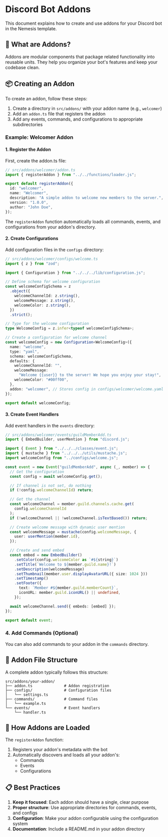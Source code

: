# Discord Bot Addons

This document explains how to create and use addons for your Discord bot in the Nemesis template.

## 🧩 What are Addons?

Addons are modular components that package related functionality into reusable units. They help you organize your bot's features and keep your codebase clean.

## 📦 Creating an Addon

To create an addon, follow these steps:

1. Create a directory in `src/addons/` with your addon name (e.g., `welcomer`)
2. Add an `addon.ts` file that registers the addon
3. Add any events, commands, and configurations to appropriate subdirectories

### Example: Welcomer Addon

#### 1. Register the Addon

First, create the addon.ts file:

```typescript
// src/addons/welcomer/addon.ts
import { registerAddon } from "../../functions/loader.js";

export default registerAddon({
  id: "welcomer",
  name: "Welcomer",
  description: "A simple addon to welcome new members to the server.",
  version: "1.0.0",
  author: "John Doe",
});
```

The `registerAddon` function automatically loads all commands, events, and configurations from your addon's directory.

#### 2. Create Configurations

Add configuration files in the `configs` directory:

```typescript
// src/addons/welcomer/configs/welcome.ts
import { z } from "zod";

import { Configuration } from "../../../lib/configuration.js";

// Define schema for welcome configuration
const welcomeConfigSchema = z
  .object({
    welcomeChannelId: z.string(),
    welcomeMessage: z.string(),
    welcomeColor: z.string(),
  })
  .strict();

// Type for the welcome configuration
type WelcomeConfig = z.infer<typeof welcomeConfigSchema>;

// Create a configuration for welcome channel
const welcomeConfig = new Configuration<WelcomeConfig>({
  name: "welcome",
  type: "yaml",
  schema: welcomeConfigSchema,
  defaults: {
    welcomeChannelId: "",
    welcomeMessage:
      "Welcome {{user}} to the server! We hope you enjoy your stay!",
    welcomeColor: "#00ff00",
  },
  addon: "welcomer", // Stores config in configs/welcomer/welcome.yaml
});

export default welcomeConfig;
```

#### 3. Create Event Handlers

Add event handlers in the `events` directory:

```typescript
// src/addons/welcomer/events/guildMemberAdd.ts
import { EmbedBuilder, userMention } from "discord.js";

import { Event } from "../../../classes/event.js";
import { mustache } from "../../../utils/mustache.js";
import welcomeConfig from "../configs/welcome.js";

const event = new Event("guildMemberAdd", async (_, member) => {
  // Get the configuration
  const config = await welcomeConfig.get();

  // If channel is not set, do nothing
  if (!config.welcomeChannelId) return;

  // Get the channel
  const welcomeChannel = member.guild.channels.cache.get(
    config.welcomeChannelId
  );
  if (!welcomeChannel || !welcomeChannel.isTextBased()) return;

  // Create welcome message with dynamic user mention
  const welcomeMessage = mustache(config.welcomeMessage, {
    user: userMention(member.id),
  });

  // Create and send embed
  const embed = new EmbedBuilder()
    .setColor(config.welcomeColor as `#${string}`)
    .setTitle(`Welcome to ${member.guild.name}!`)
    .setDescription(welcomeMessage)
    .setThumbnail(member.user.displayAvatarURL({ size: 1024 }))
    .setTimestamp()
    .setFooter({
      text: `Member #${member.guild.memberCount}`,
      iconURL: member.guild.iconURL() || undefined,
    });

  await welcomeChannel.send({ embeds: [embed] });
});

export default event;
```

### 4. Add Commands (Optional)

You can also add commands to your addon in the `commands` directory.

## 📂 Addon File Structure

A complete addon typically follows this structure:

```
src/addons/your-addon/
├── addon.ts              # Addon registration
├── configs/              # Configuration files
│   └── settings.ts
├── commands/             # Command files
│   └── example.ts
└── events/               # Event handlers
    └── handler.ts
```

## 🔄 How Addons are Loaded

The `registerAddon` function:

1. Registers your addon's metadata with the bot
2. Automatically discovers and loads all your addon's:
   - Commands
   - Events
   - Configurations

## 📋 Best Practices

1. **Keep it focused**: Each addon should have a single, clear purpose
2. **Proper structure**: Use appropriate directories for commands, events, and configs
3. **Configuration**: Make your addon configurable using the configuration system
4. **Documentation**: Include a README.md in your addon directory
